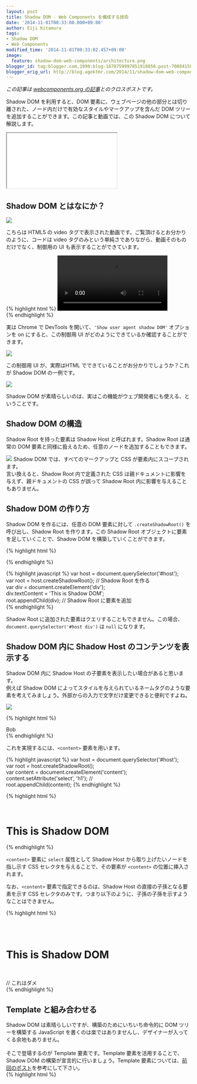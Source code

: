 ```yaml
---
layout: post
title: Shadow DOM - Web Components を構成する技術
date: '2014-11-01T00:33:00.000+09:00'
author: Eiji Kitamura
tags:
- Shadow DOM
- Web Components
modified_time: '2014-11-01T00:33:02.457+09:00'
image:
  feature: shadow-dom-web-components/architecture.png
blogger_id: tag:blogger.com,1999:blog-1878759997851918856.post-7008415833909950532
blogger_orig_url: http://blog.agektmr.com/2014/11/shadow-dom-web-components.html
---
```


*この記事は [webcomponents.org の記事](http://webcomponents.org/articles/introduction-to-shadow-dom/)とのクロスポストです。*
  
Shadow DOM を利用すると、DOM 要素に、ウェブページの他の部分とは切り離された、ノード内だけで有効なスタイルやマークアップを含んだ DOM ツリーを追加することができます。この記事と動画では、この Shadow DOM について解説します。  

<!-- excerpt -->

<div class="video-wrap">
  <iframe src="//www.youtube.com/embed/Is4FZxKGqqk"></iframe>
</div>

## Shadow DOM とはなにか？

[![](http://2.bp.blogspot.com/-sSnMdi7jRHk/VD9ECL455-I/AAAAAAAAudQ/cXHMUu6S58M/s1600/posterImage-4215.png)](http://2.bp.blogspot.com/-sSnMdi7jRHk/VD9ECL455-I/AAAAAAAAudQ/cXHMUu6S58M/s1600/posterImage-4215.png)
  
こちらは HTML5 の video タグで表示された動画です。ご覧頂けるとお分かりのように、コードは video タグのみという単純さでありながら、動画そのものだけでなく、制御用の UI も表示することができています。   
  
{% highlight html %}
<video src="http://craftymind.com/factory/html5video/BigBuckBunny_640x360.mp4" controls></video>  
{% endhighlight %}

実は Chrome で DevTools を開いて、`'Show user agent shadow DOM'` オプションを on にすると、この制御用 UI がどのようにできているか確認することができます。   
  

[![](http://4.bp.blogspot.com/-W-04-3shNPE/VD9EX1GZ6KI/AAAAAAAAudo/mtraUQ_D89w/s1600/Screen%2BShot%2B2014-06-03%2Bat%2B4.05.54.png)](http://4.bp.blogspot.com/-W-04-3shNPE/VD9EX1GZ6KI/AAAAAAAAudo/mtraUQ_D89w/s1600/Screen%2BShot%2B2014-06-03%2Bat%2B4.05.54.png)
  
この制御用 UI が、実際はHTML でできていることがお分かりでしょうか？これが Shadow DOM の一例です。   
  

[![](http://3.bp.blogspot.com/-oZMSpyMBoz4/VD9EDhH4vNI/AAAAAAAAudc/QZTAncpkIdM/s1600/Screen%2BShot%2B2014-10-16%2Bat%2B11.26.37.png)](http://3.bp.blogspot.com/-oZMSpyMBoz4/VD9EDhH4vNI/AAAAAAAAudc/QZTAncpkIdM/s1600/Screen%2BShot%2B2014-10-16%2Bat%2B11.26.37.png)
  
Shadow DOM が素晴らしいのは、実はこの機能がウェブ開発者にも使える、ということです。   

## Shadow DOM の構造
Shadow Root を持った要素は Shadow Host と呼ばれます。Shadow Root は通常の DOM 要素と同様に扱えるため、任意のノードを追加することもできます。  

[![](http://2.bp.blogspot.com/-Ja7g-lE5tLI/VD9EDMWH_dI/AAAAAAAAudY/IpVUB8uEE60/s1600/Screen%2BShot%2B2014-10-16%2Bat%2B11.28.07.png)](http://2.bp.blogspot.com/-Ja7g-lE5tLI/VD9EDMWH_dI/AAAAAAAAudY/IpVUB8uEE60/s1600/Screen%2BShot%2B2014-10-16%2Bat%2B11.28.07.png)
Shadow DOM では、すべてのマークアップと CSS が要素内にスコープされます。   
言い換えると、Shadow Root 内で定義された CSS は親ドキュメントに影響を与えず、親ドキュメントの CSS が誤って Shadow Root 内に影響を与えることもありません。   

## Shadow DOM の作り方
Shadow DOM を作るには、任意の DOM 要素に対して `.createShadowRoot()` を呼び出し、Shadow Root を作ります。この Shadow Root オブジェクトに要素を足していくことで、Shadow DOM を構築していくことができます。   
  
{% highlight html %}
<div id="host"></div>
{% endhighlight %}

{% highlight javascript %}
var host = document.querySelector('#host');  
var root = host.createShadowRoot(); // Shadow Root を作る  
var div = document.createElement('div');  
div.textContent = 'This is Shadow DOM';  
root.appendChild(div); // Shadow Root に要素を追加  
{% endhighlight %}
  
Shadow Root に追加された要素はクエリすることもできません。この場合、`document.querySelector('#host div')` は `null` になります。   

## Shadow DOM 内に Shadow Host のコンテンツを表示する
Shadow DOM 内に Shadow Host の子要素を表示したい場合があると思います。   
例えば Shadow DOM によってスタイルを与えられているネームタグのような要素を考えてみましょう。外部からの入力で文字だけ変更できると便利ですよね。  
  

[![](http://2.bp.blogspot.com/-8NLBoVflV6A/VD9FVei9BVI/AAAAAAAAudw/6FEbhEJuOSs/s1600/posterImage-4222.png)](http://2.bp.blogspot.com/-8NLBoVflV6A/VD9FVei9BVI/AAAAAAAAudw/6FEbhEJuOSs/s1600/posterImage-4222.png)
  
{% highlight html %}
<div id="nameTag">Bob</div>  
{% endhighlight %}
  
これを実現するには、`<content>` 要素を用います。  
  
{% highlight javascript %}
var host = document.querySelector('#host');  
var root = host.createShadowRoot();  
var content = document.createElement('content');  
content.setAttribute('select', 'h1'); //<content select="h1"></content>  
root.appendChild(content);
{% endhighlight %}

{% highlight html %}
<div id="host">  
  <h1>This is Shadow DOM</h1>  
<div>  
{% endhighlight %}

`<content>` 要素に `select` 属性として Shadow Host から取り上げたいノードを指し示す CSS セレクタを与えることで、その要素が `<content>` の位置に挿入されます。   
  
なお、`<content>` 要素で指定できるのは、Shadow Host の直接の子孫となる要素を示す CSS セレクタのみです。つまり以下のように、子孫の子孫を示すようなことはできません。   
  
{% highlight html %}
<div id="host">  
  <div class="child">  
    <h1>This is Shadow DOM</h1>  
  </div>  
</div>  

<content select=".child h1"></content> // これはダメ  
{% endhighlight %}

## Template と組み合わせる
Shadow DOM は素晴らしいですが、構築のためにいちいち命令的に DOM ツリーを構築する JavaScript を書くのは楽ではありませんし、デザイナーが入ってくる余地もありません。  
    
そこで登場するのが Template 要素です。Template 要素を活用することで、Shadow DOM の構築が宣言的に行いましょう。Template 要素については、[前回のポスト](http://blog.agektmr.com/2014/10/template-web-components.html)を参考にして下さい。   
{% highlight html %}
<template id="template"> // <template> の中身が Shadow DOM になる  
  <style>
    ...
  </style>
  <div id="container">
    <img src="http://webcomponents.org/img/logo.svg">
    <content select="h1"></content> // h1 をここに挿入
  </div>
</template>  

<div id="host">  
  <h1>This is Shadow DOM</h1>  
</div>  
{% endhighlight %}

{% highlight javascript %}
var host = document.querySelector('#host');  
// Shadow Root を作る  
var root = host.createShadowRoot();  
var template = document.querySelector('#template');  
// <template> をコピー  
var clone = document.importNode(template.content, true);  
// Shadow Root に追加  
root.appendChild(clone);  
{% endhighlight %}
  
実際のコードは[こちら](http://jsbin.com/bahera/4/edit)でご覧頂けます。   

## ブラウザサポート状況
Shadow DOM は 2014 年 10 月現在 Chrome, Opera, フラグ付きなら Firefox でもサポートされています。最新のサポート状況は chromestatus.com または caniuse.com でチェックしてみて下さい。ポリフィルとして [platform.js](https://github.com/polymer/platform) (2014 年 11 月から webcomponents.js に[名称変更予定](https://blog.polymer-project.org/announcements/2014/10/16/platform-becomes-webcomponents/)) も利用できます。   

## まとめ
いかがでしたでしょうか？Shadow DOM は今回記事にした内容の他にも、外部からのスタイリングやイベントの扱い方、複数の Shadow Root の扱い方など、非常に複雑な仕様が盛りだくさんです。   
  
Shadow DOM についてより詳しく知りたいという方は、下記のドキュメントを参考にしてください。   

* [Shadow DOM 101](http://goo.gl/1cxTS7)
* [Shadow DOM 201 - CSS とスタイリング](http://www.html5rocks.com/ja/tutorials/webcomponents/shadowdom-201/)
* [Shadow DOM 301 - 上級者向けコンセプトと DOM API](http://www.html5rocks.com/ja/tutorials/webcomponents/shadowdom-301/)
* [Shadow DOM 仕様](http://www.w3.org/TR/shadow-dom/)

